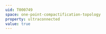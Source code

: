 ```yaml
---
uid: T000749
space: one-point-compactification-topology
property: ultraconnected
value: true
---
```


